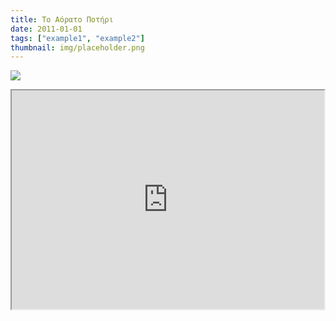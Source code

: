 ```yaml
---
title: Το Αόρατο Ποτήρι
date: 2011-01-01
tags: ["example1", "example2"]
thumbnail: img/placeholder.png
---
```

![](http://www.lazaridis-k.gr/images/1004016.jpg) 
<iframe height="350" src="https://docs.google.com/file/d/0B_I1oSy0BsA3bjN6bFlucjRhZTg/preview" width="500"></iframe>

